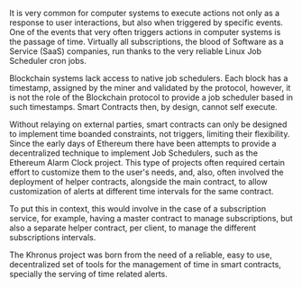 It is very common for computer systems to execute actions not only as a response to user interactions, but also when triggered by specific events. 
One of the events that very often triggers actions in computer systems is the passage of time. 
Virtually all subscriptions, the blood of Software as a Service (SaaS) companies, run thanks to the very reliable Linux Job Scheduler cron jobs.

Blockchain systems lack access to native job schedulers. Each block has a timestamp, assigned by the miner and validated by the protocol, however, it is not the role of the Blockchain protocol to provide a job scheduler based in such timestamps. Smart Contracts then, by design, cannot self execute. 

Without relaying on external parties, smart contracts can only be designed to implement time boanded constraints, not triggers, limiting their flexibility.
Since the early days of Ethereum there have been attempts to provide a decentralized technique to implement Job Schedulers, such as the Ethereum Alarm Clock project. This type of projects often required certain effort to customize them to the user's needs, and, also, often involved the deployment of helper contracts, alongside the main contract, to allow customization of alerts at different time intervals for the same contract. 

To put this in context, this would involve in the case of a subscription service, for example, having a master contract to manage subscriptions, but also a separate helper contract, per client, to manage the different subscriptions intervals. 

The Khronus project was born from the need of a reliable, easy to use, decentralized set of tools for the management of time in smart contracts, specially the serving of time related alerts. 



